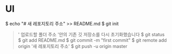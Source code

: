 # UI
$ echo "# 새 레포지토리 주소" >> README.md
$ git init
> ' 업로드할 폴더 주소 '안의 기존 깃 저장소를 다시 초기화했습니다
$ git status
$ git add README.md
$ git commit -m "first commit"
$ git remote add origin '새 레포지토리 주소'
$ git push -u origin master
